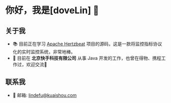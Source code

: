 
# 你好，我是[doveLin] 👋

## 关于我
- 📚 目前正在学习 [Apache Hertzbeat](https://github.com/apache/hertzbeat) 项目的源码，这是一款将监控指标协议化的实时监控系统，非常地棒。
- 💼 目前在 **北京快手科技有限公司** 从事 Java 开发的工作，也曾在得物、携程工作过，欢迎交流👏

## 联系我

- 📧 邮箱: [lindefu@kuaishou.com](mailto:lindefu@kuaishou.com)
